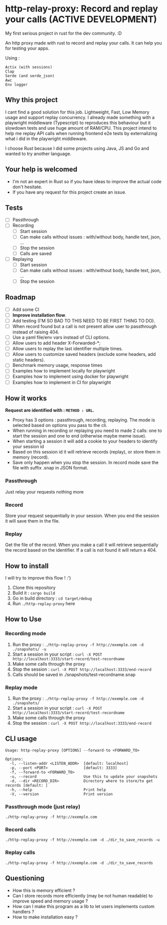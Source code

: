 # http-relay-proxy: Record and replay your calls (ACTIVE DEVELOPMENT)

My first serious project in rust for the dev community. :D

An http proxy made with rust to record and replay your calls. It can help you for testing your apps. 

Using : 
```
Actix (with sessions)
Clap
Serde (and serde_json)
Awc
Env logger

```

## Why this project

I cant find a good solution for this job. Lightweight, Fast, Low Memory usage and support replay concurrency. I already made something with a playwright middleware (Typescript) to reproduces this behaviour but it slowdown tests and use huge amount of RAM/CPU. This project intend to help me replay API calls when running frontend e2e tests by externalizing what i did in the playwright middleware. 

I choose Rust because I did some projects using Java, JS and Go and wanted to try another language.

## Your help is welcomed

- I'm not an expert in Rust so if you have ideas to improve the actual code don't hesitate.
- If you have any request for this project create an issue.

## Tests

- [ ] Passthrough
- [ ] Recording
  - [ ] Start session
  - [ ] Can make calls without issues : with/without body, handle text, json, ...
  - [ ] Stop the session
  - [ ] Calls are saved
- [ ] Replaying
  - [ ] Start session
  - [ ] Can make calls without issues : with/without body, handle text, json, ...
  - [ ] Stop the session

## Roadmap

- [ ] Add some CI
- [ ] **Improve installation flow**.
- [ ] Add testing (I'M SO BAD TO THIS NEED TO BE FIRST THING TO DO).
- [ ] When record found but a call is not present allow user to passthrough instead of raising 404.
- [ ] Use a yaml file/env vars instead of CLI options.
- [ ] Allow users to add header X-Forwarded-*;
- [ ] Allow users to replay the last identifier multiple times.
- [ ] Allow users to customize saved headers (exclude some headers, add static headers).
- [ ] Benchmark memory usage, response times
- [ ] Examples how to implement locally for playwright
- [ ] Examples how to implement using docker for playwright
- [ ] Examples how to implement in CI for playwright

## How it works

**Request are identified with : `METHOD : URL`.**

- Proxy has 3 options : passthrough, recording, replaying. The mode is selected based on options you pass to the cli.
- When running in recording or replaying you need to made 2 calls: one to start the session and one to end (otherwise maybe meme issue).
- When starting a session it will add a cookie to your headers to identify your session id
- Based on this session id it will retrieve records (replay), or store them in memory (record).
- Save only happen when you stop the session. In record mode save the file with suffix .snap in JSON format.

### Passthrough

Just relay your requests nothing more

### Record

Store your request sequentially in your session. When you end the session it will save them in the file. 

### Replay

Get the file of the record. When you make a call it will retrieve sequentially the record based on the identifier. If a call is not found it will return a 404.


## How to install

I will try to improve this flow ! :')

1. Clone this repository
2. Build it : `cargo build`
3. Go in build directory : `cd target/debug`
4. Run `./http-replay-proxy` here

## How to Use

### Recording mode

1. Run the proxy : `./http-replay-proxy -f http://exemple.com -d ./snapshots/ -u`
2. Start a session in your script : `curl -X POST http://localhost:3333/start-record/test-recordname`
3. Make some calls through the proxy
4. Stop the session : `curl -X POST http://localhost:3333/end-record`
5. Calls should be saved in ./snapshots/test-recordname.snap

### Replay mode

1. Run the proxy : `./http-replay-proxy -f http://exemple.com -d ./snapshots/`
2. Start a session in your script : `curl -X POST http://localhost:3333/start-record/test-recordname`
3. Make some calls through the proxy
4. Stop the session : `curl -X POST http://localhost:3333/end-record`

## CLI usage

```
Usage: http-replay-proxy [OPTIONS] --forward-to <FORWARD_TO>

Options:
  -l, --listen-addr <LISTEN_ADDR>  [default: localhost]
  -p, --port <PORT>                [default: 3333]
  -f, --forward-to <FORWARD_TO>
  -u, --record                     Use this to update your snapshots
  -d, --dir <RECORD_DIR>           Directory where to store/to get records [default: ]
  -h, --help                       Print help
  -V, --version                    Print version
```

### Passthrough mode (just relay)

`./http-replay-proxy -f http://exemple.com`

### Record calls

`./http-replay-proxy -f http://exemple.com -d ./dir_to_save_records -u`

### Replay calls

`./http-replay-proxy -f http://exemple.com -d ./dir_to_save_records`

## Questioning

- How this is memory efficient ?
- Can I store records more efficiently (may be not human readable) to improve speed and memory usage ?
- How can I make this program as a lib to let users implements custom handlers ?
- How to make installation easy ?
